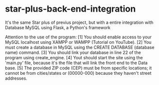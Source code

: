 # star-plus-back-end-integration
 It's the same Star plus of previus project, but with a entire integration with Database MySQL using Flask, a Python's framework

 
Attention to the use of the program:
[1] You should enable access to your MySQL localhost using XAMPP or WAMPP (Tutorial on YouTube).
[2] You must create a database in MySQL using the CREATE DATABASE (database name) command.
[3] You should link your database in line 22 of the program using create_engine.
[4] Yout should start the site using the 'main.py' file, because it's the file that will link the front end to the Data base.
[5] The provided ZIP code (CEP) must be from specific locations; it cannot be from cities/states or (00000-000) because they haven't street addresses.
